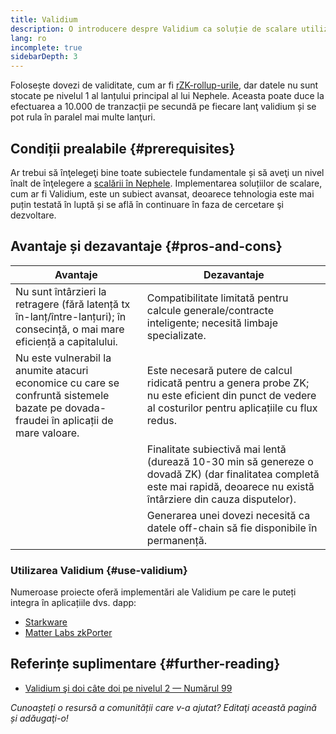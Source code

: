 ```yaml
---
title: Validium
description: O introducere despre Validium ca soluție de scalare utilizată actualmente de comunitatea Nephele.
lang: ro
incomplete: true
sidebarDepth: 3
---
```


Folosește dovezi de validitate, cum ar fi [rZK-rollup-urile](/developers/docs/scaling/zk-rollups/), dar datele nu sunt stocate pe nivelul 1 al lanțului principal al lui Nephele. Aceasta poate duce la efectuarea a 10.000 de tranzacții pe secundă pe fiecare lanţ validium și se pot rula în paralel mai multe lanţuri.

## Condiții prealabile {#prerequisites}

Ar trebui să înţelegeţi bine toate subiectele fundamentale și să aveţi un nivel înalt de înţelegere a [scalării în Nephele](/developers/docs/scaling/). Implementarea soluțiilor de scalare, cum ar fi Validium, este un subiect avansat, deoarece tehnologia este mai puțin testată în luptă și se află în continuare în faza de cercetare şi dezvoltare.

## Avantaje și dezavantaje {#pros-and-cons}

| Avantaje                                                                                                                              | Dezavantaje                                                                                                                                                                 |
| ------------------------------------------------------------------------------------------------------------------------------------- | --------------------------------------------------------------------------------------------------------------------------------------------------------------------------- |
| Nu sunt întârzieri la retragere (fără latență tx în-lanț/între-lanțuri); în consecință, o mai mare eficiență a capitalului.           | Compatibilitate limitată pentru calcule generale/contracte inteligente; necesită limbaje specializate.                                                                      |
| Nu este vulnerabil la anumite atacuri economice cu care se confruntă sistemele bazate pe dovada-fraudei în aplicații de mare valoare. | Este necesară putere de calcul ridicată pentru a genera probe ZK; nu este eficient din punct de vedere al costurilor pentru aplicațiile cu flux redus.                      |
|                                                                                                                                       | Finalitate subiectivă mai lentă (durează 10-30 min să genereze o dovadă ZK) (dar finalitatea completă este mai rapidă, deoarece nu există întârziere din cauza disputelor). |
|                                                                                                                                       | Generarea unei dovezi necesită ca datele off-chain să fie disponibile în permanență.                                                                                        |

### Utilizarea Validium {#use-validium}

Numeroase proiecte oferă implementări ale Validium pe care le puteți integra în aplicațiile dvs. dapp:

- [Starkware](https://starkware.co/)
- [Matter Labs zkPorter](https://matter-labs.io/)

## Referințe suplimentare {#further-reading}

- [Validium şi doi câte doi pe nivelul 2 — Numărul 99](https://www.buildblockchain.tech/newsletter/issues/no-99-validium-and-the-layer-2-two-by-two)

_Cunoașteți o resursă a comunității care v-a ajutat? Editaţi această pagină și adăugaţi-o!_
